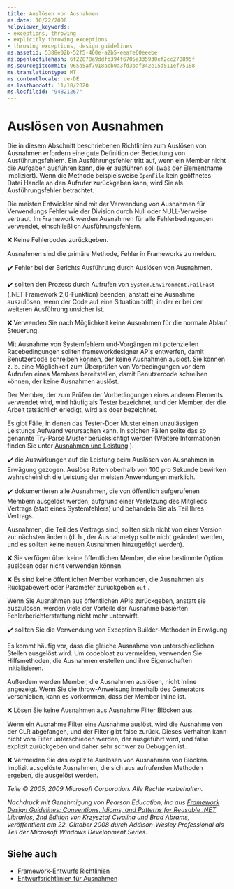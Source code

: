 ```yaml
---
title: Auslösen von Ausnahmen
ms.date: 10/22/2008
helpviewer_keywords:
- exceptions, throwing
- explicitly throwing exceptions
- throwing exceptions, design guidelines
ms.assetid: 5388e02b-52f5-460e-a2b5-eeafe60eeebe
ms.openlocfilehash: 6f22878a9ddfb394f6705a335930ef2cc270895f
ms.sourcegitcommit: 965a5af7918acb0a3fd3baf342e15d511ef75188
ms.translationtype: MT
ms.contentlocale: de-DE
ms.lasthandoff: 11/18/2020
ms.locfileid: "94821267"
---
```

# <a name="exception-throwing"></a>Auslösen von Ausnahmen
Die in diesem Abschnitt beschriebenen Richtlinien zum Auslösen von Ausnahmen erfordern eine gute Definition der Bedeutung von Ausführungsfehlern. Ein Ausführungsfehler tritt auf, wenn ein Member nicht die Aufgaben ausführen kann, die er ausführen soll (was der Elementname impliziert). Wenn die Methode beispielsweise `OpenFile` kein geöffnetes Datei Handle an den Aufrufer zurückgeben kann, wird Sie als Ausführungsfehler betrachtet.

 Die meisten Entwickler sind mit der Verwendung von Ausnahmen für Verwendungs Fehler wie der Division durch Null oder NULL-Verweise vertraut. Im Framework werden Ausnahmen für alle Fehlerbedingungen verwendet, einschließlich Ausführungsfehlern.

 ❌ Keine Fehlercodes zurückgeben.

 Ausnahmen sind die primäre Methode, Fehler in Frameworks zu melden.

 ✔️ Fehler bei der Berichts Ausführung durch Auslösen von Ausnahmen.

 ✔️ sollten den Prozess durch Aufrufen von `System.Environment.FailFast` (.NET Framework 2,0-Funktion) beenden, anstatt eine Ausnahme auszulösen, wenn der Code auf eine Situation trifft, in der er bei der weiteren Ausführung unsicher ist.

 ❌ Verwenden Sie nach Möglichkeit keine Ausnahmen für die normale Ablauf Steuerung.

 Mit Ausnahme von Systemfehlern und-Vorgängen mit potenziellen Racebedingungen sollten frameworkdesigner APIs entwerfen, damit Benutzercode schreiben können, der keine Ausnahmen auslöst. Sie können z. b. eine Möglichkeit zum Überprüfen von Vorbedingungen vor dem Aufrufen eines Members bereitstellen, damit Benutzercode schreiben können, der keine Ausnahmen auslöst.

 Der Member, der zum Prüfen der Vorbedingungen eines anderen Elements verwendet wird, wird häufig als Tester bezeichnet, und der Member, der die Arbeit tatsächlich erledigt, wird als doer bezeichnet.

 Es gibt Fälle, in denen das Tester-Doer Muster einen unzulässigen Leistungs Aufwand verursachen kann. In solchen Fällen sollte das so genannte Try-Parse Muster berücksichtigt werden (Weitere Informationen finden Sie unter [Ausnahmen und Leistung](exceptions-and-performance.md) ).

 ✔️ die Auswirkungen auf die Leistung beim Auslösen von Ausnahmen in Erwägung gezogen. Auslöse Raten oberhalb von 100 pro Sekunde bewirken wahrscheinlich die Leistung der meisten Anwendungen merklich.

 ✔️ dokumentieren alle Ausnahmen, die von öffentlich aufgerufenen Membern ausgelöst werden, aufgrund einer Verletzung des Mitglieds Vertrags (statt eines Systemfehlers) und behandeln Sie als Teil Ihres Vertrags.

 Ausnahmen, die Teil des Vertrags sind, sollten sich nicht von einer Version zur nächsten ändern (d. h., der Ausnahmetyp sollte nicht geändert werden, und es sollten keine neuen Ausnahmen hinzugefügt werden).

 ❌ Sie verfügen über keine öffentlichen Member, die eine bestimmte Option auslösen oder nicht verwenden können.

 ❌ Es sind keine öffentlichen Member vorhanden, die Ausnahmen als Rückgabewert oder Parameter zurückgeben `out` .

 Wenn Sie Ausnahmen aus öffentlichen APIs zurückgeben, anstatt sie auszulösen, werden viele der Vorteile der Ausnahme basierten Fehlerberichterstattung nicht mehr unterwirft.

 ✔️ sollten Sie die Verwendung von Exception Builder-Methoden in Erwägung

 Es kommt häufig vor, dass die gleiche Ausnahme von unterschiedlichen Stellen ausgelöst wird. Um codebloat zu vermeiden, verwenden Sie Hilfsmethoden, die Ausnahmen erstellen und ihre Eigenschaften initialisieren.

 Außerdem werden Member, die Ausnahmen auslösen, nicht Inline angezeigt. Wenn Sie die throw-Anweisung innerhalb des Generators verschieben, kann es vorkommen, dass der Member Inline ist.

 ❌ Lösen Sie keine Ausnahmen aus Ausnahme Filter Blöcken aus.

 Wenn ein Ausnahme Filter eine Ausnahme auslöst, wird die Ausnahme von der CLR abgefangen, und der Filter gibt false zurück. Dieses Verhalten kann nicht vom Filter unterschieden werden, der ausgeführt wird, und false explizit zurückgeben und daher sehr schwer zu Debuggen ist.

 ❌ Vermeiden Sie das explizite Auslösen von Ausnahmen von Blöcken. Implizit ausgelöste Ausnahmen, die sich aus aufrufenden Methoden ergeben, die ausgelöst werden.

 *Teile © 2005, 2009 Microsoft Corporation. Alle Rechte vorbehalten.*

 *Nachdruck mit Genehmigung von Pearson Education, Inc aus [Framework Design Guidelines: Conventions, Idioms, and Patterns for Reusable .NET Libraries, 2nd Edition](https://www.informit.com/store/framework-design-guidelines-conventions-idioms-and-9780321545619) von Krzysztof Cwalina und Brad Abrams, veröffentlicht am 22. Oktober 2008 durch Addison-Wesley Professional als Teil der Microsoft Windows Development Series.*

## <a name="see-also"></a>Siehe auch

- [Framework-Entwurfs Richtlinien](index.md)
- [Entwurfsrichtlinien für Ausnahmen](exceptions.md)
